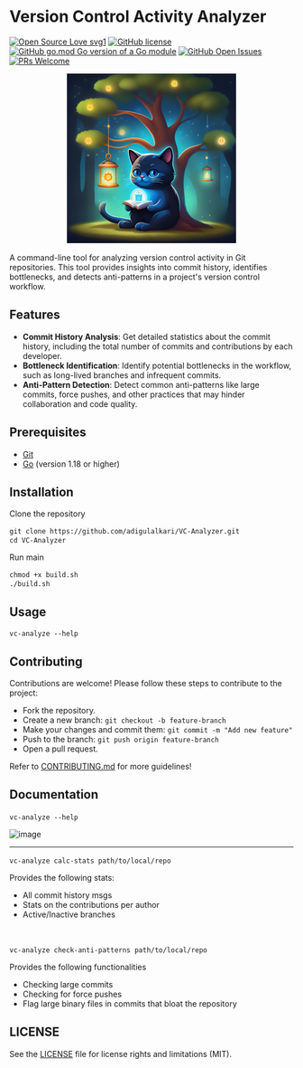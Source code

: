 # Version Control Activity Analyzer

[![Open Source Love svg1](https://badges.frapsoft.com/os/v1/open-source.svg?v=103)](https://github.com/adigulalkari/VC-Analyzer)
[![GitHub license](https://img.shields.io/github/license/adigulalkari/VC-Analyzer.svg)](https://github.com/adigulalkari/VC-Analyzer/blob/main/LICENSE)
[![GitHub go.mod Go version of a Go module](https://img.shields.io/github/go-mod/go-version/IEEE-VIT/termiboard.svg)](https://github.com/adigulalkari/VC-Analyzer)
[![GitHub Open Issues](https://img.shields.io/github/issues-raw/adigulalkari/VC-Analyzer)](https://github.com/adigulalkari/VC-Analyzer/issues)
[![PRs Welcome](https://img.shields.io/badge/PRs-welcome-brightgreen.svg)](https://github.com/adigulalkari/VC-Analyzer/issues/new/choose)


<p align="center">
    <img src="assets/logo.png" alt="Logo" />
</p>

A command-line tool for analyzing version control activity in Git repositories. This tool provides insights into commit history, identifies bottlenecks, and detects anti-patterns in a project's version control workflow.

## Features

- **Commit History Analysis**: Get detailed statistics about the commit history, including the total number of commits and contributions by each developer.
- **Bottleneck Identification**: Identify potential bottlenecks in the workflow, such as long-lived branches and infrequent commits.
- **Anti-Pattern Detection**: Detect common anti-patterns like large commits, force pushes, and other practices that may hinder collaboration and code quality.

## Prerequisites

- [Git](https://git-scm.com/downloads)
- [Go](https://golang.org/doc/install) (version 1.18 or higher)

## Installation

Clone the repository
```
git clone https://github.com/adigulalkari/VC-Analyzer.git
cd VC-Analyzer
```
Run main
```
chmod +x build.sh
./build.sh
```

## Usage
```
vc-analyze --help
```

## Contributing
Contributions are welcome! Please follow these steps to contribute to the project:

- Fork the repository.
- Create a new branch: ```git checkout -b feature-branch```
- Make your changes and commit them: ```git commit -m "Add new feature"```
- Push to the branch: ```git push origin feature-branch```
- Open a pull request.

Refer to [CONTRIBUTING.md](https://github.com/adigulalkari/VC-Analyzer/blob/main/CONTRIBUTING.md) for more guidelines!

## Documentation
```vc-analyze --help```
<br>

<img width="743" alt="image" src="https://github.com/user-attachments/assets/eb970877-1b07-43b8-915d-0f9ab55d0755">
<br>
<hr>

```vc-analyze calc-stats path/to/local/repo```

Provides the following stats:
- All commit history msgs 
- Stats on the contributions per author
- Active/Inactive branches
<br>

```vc-analyze check-anti-patterns path/to/local/repo```

Provides the following functionalities
- Checking large commits
- Checking for force pushes
- Flag large binary files in commits that bloat the repository

## LICENSE
See the [LICENSE](https://github.com/adigulalkari/VC-Analyzer/blob/main/LICENSE) file for license rights and limitations (MIT).


